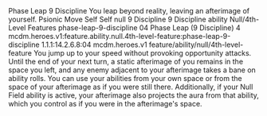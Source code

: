 <ability>
  <name>Phase Leap</name>
  <cost>9 Discipline</cost>
  <flavor>You leap beyond reality, leaving an afterimage of yourself.</flavor>
  <keywords>
    <keyword>Psionic</keyword>
  </keywords>
  <type>Move</type>
  <distance>Self</distance>
  <target>Self</target>
  <metadata>
    <class>null</class>
    <cost>9 Discipline</cost>
    <cost_amount>9</cost_amount>
    <cost_resource>Discipline</cost_resource>
    <feature_type>ability</feature_type>
    <file_dpath>Null/4th-Level Features</file_dpath>
    <item_id>phase-leap-9-discipline</item_id>
    <item_index>04</item_index>
    <item_name>Phase Leap (9 Discipline)</item_name>
    <level>4</level>
    <scc>mcdm.heroes.v1:feature.ability.null.4th-level-feature:phase-leap-9-discipline</scc>
    <scdc>1.1.1:14.2.6.8:04</scdc>
    <source>mcdm.heroes.v1</source>
    <type>feature/ability/null/4th-level-feature</type>
  </metadata>
  <effects>
    <effect type="mundane">You jump up to your speed without provoking opportunity attacks. Until the end of your next turn, a static afterimage of you remains in the space you left, and any enemy adjacent to your afterimage takes a bane on ability rolls. You can use your abilities from your own space or from the space of your afterimage as if you were still there. Additionally, if your Null Field ability is active, your afterimage also projects the aura from that ability, which you control as if you were in the afterimage&apos;s space.</effect>
  </effects>
</ability>
